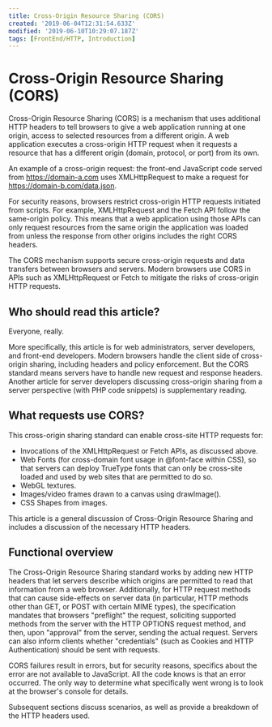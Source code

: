 ```yaml
---
title: Cross-Origin Resource Sharing (CORS)
created: '2019-06-04T12:31:54.633Z'
modified: '2019-06-10T10:29:07.187Z'
tags: [FrontEnd/HTTP, Introduction]
---
```


# Cross-Origin Resource Sharing (CORS)

Cross-Origin Resource Sharing (CORS) is a mechanism that uses additional HTTP headers to tell browsers to give a web application running at one origin, access to selected resources from a different origin. A web application executes a cross-origin HTTP request when it requests a resource that has a different origin (domain, protocol, or port) from its own.

An example of a cross-origin request: the front-end JavaScript code served from https://domain-a.com uses XMLHttpRequest to make a request for https://domain-b.com/data.json.

For security reasons, browsers restrict cross-origin HTTP requests initiated from scripts. For example, XMLHttpRequest and the Fetch API follow the same-origin policy. This means that a web application using those APIs can only request resources from the same origin the application was loaded from unless the response from other origins includes the right CORS headers.

The CORS mechanism supports secure cross-origin requests and data transfers between browsers and servers. Modern browsers use CORS in APIs such as XMLHttpRequest or Fetch to mitigate the risks of cross-origin HTTP requests.

## Who should read this article?

Everyone, really.

More specifically, this article is for web administrators, server developers, and front-end developers. Modern browsers handle the client side of cross-origin sharing, including headers and policy enforcement. But the CORS standard means servers have to handle new request and response headers. Another article for server developers discussing cross-origin sharing from a server perspective (with PHP code snippets) is supplementary reading.

## What requests use CORS?

This cross-origin sharing standard can enable cross-site HTTP requests for:

- Invocations of the XMLHttpRequest or Fetch APIs, as discussed above.
- Web Fonts (for cross-domain font usage in @font-face within CSS), so that servers can deploy TrueType fonts that can only be cross-site loaded and used by web sites that are permitted to do so.
- WebGL textures.
- Images/video frames drawn to a canvas using drawImage().
- CSS Shapes from images.

This article is a general discussion of Cross-Origin Resource Sharing and includes a discussion of the necessary HTTP headers.

## Functional overview

The Cross-Origin Resource Sharing standard works by adding new HTTP headers that let servers describe which origins are permitted to read that information from a web browser. Additionally, for HTTP request methods that can cause side-effects on server data (in particular, HTTP methods other than GET, or POST with certain MIME types), the specification mandates that browsers "preflight" the request, soliciting supported methods from the server with the HTTP OPTIONS request method, and then, upon "approval" from the server, sending the actual request. Servers can also inform clients whether "credentials" (such as Cookies and HTTP Authentication) should be sent with requests.

CORS failures result in errors, but for security reasons, specifics about the error are not available to JavaScript. All the code knows is that an error occurred. The only way to determine what specifically went wrong is to look at the browser's console for details.

Subsequent sections discuss scenarios, as well as provide a breakdown of the HTTP headers used.

